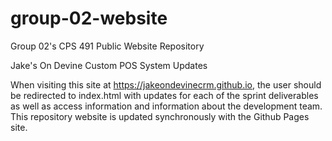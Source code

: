 # group-02-website

Group 02's CPS 491 Public Website Repository

Jake's On Devine Custom POS System Updates


When visiting this site at <https://jakeondevinecrm.github.io>, the user should be redirected to index.html with updates for each of the sprint deliverables as well as access information and information about the development team. This repository website is updated synchronously with the Github Pages site.